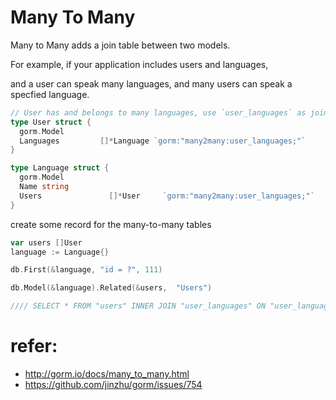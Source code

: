 # Many To Many
Many to Many adds a join table between two models.

For example, if your application includes users and languages,

and a user can speak many languages, and many users can speak a specfied language.

```go
// User has and belongs to many languages, use `user_languages` as join table
type User struct {
  gorm.Model
  Languages         []*Language `gorm:"many2many:user_languages;"`
}

type Language struct {
  gorm.Model
  Name string
  Users         	  []*User     `gorm:"many2many:user_languages;"`
}
```

create some record for the many-to-many tables
```go
var users []User
language := Language{}

db.First(&language, "id = ?", 111)

db.Model(&language).Related(&users,  "Users")

//// SELECT * FROM "users" INNER JOIN "user_languages" ON "user_languages"."user_id" = "users"."id" WHERE  ("user_languages"."language_id" IN ('111'))
```


# refer:
- http://gorm.io/docs/many_to_many.html
- https://github.com/jinzhu/gorm/issues/754